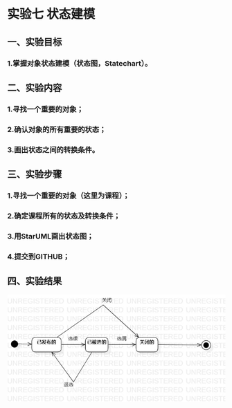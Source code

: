 # 实验七 状态建模

## 一、实验目标
### 1.掌握对象状态建模（状态图，Statechart）。


## 二、实验内容
### 1.寻找一个重要的对象；
### 2.确认对象的所有重要的状态；
### 3.画出状态之间的转换条件。

## 三、实验步骤
### 1.寻找一个重要的对象（这里为课程）；
### 2.确定课程所有的状态及转换条件；
### 3.用StarUML画出状态图；
### 4.提交到GITHUB；

## 四、实验结果
![课程的状态图](./StatechartDiagram1.jpg)


